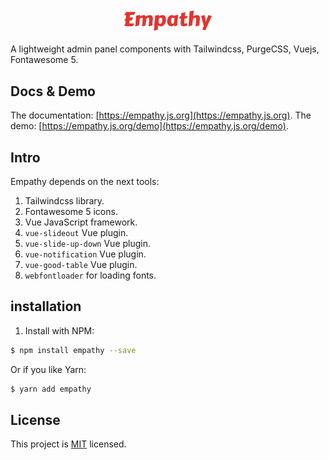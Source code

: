 <p align="center">
    <img src="src/images/empathy.svg?sanitize=true" alt="Empathy" title="Empathy" width="150"/>
</p>
A lightweight admin panel components with Tailwindcss, PurgeCSS, Vuejs, Fontawesome 5.  

## Docs & Demo
The documentation: [https://empathy.js.org](https://empathy.js.org).
The demo: [https://empathy.js.org/demo](https://empathy.js.org/demo).

## Intro
Empathy depends on the next tools:
1. Tailwindcss library.
2. Fontawesome 5 icons.
3. Vue JavaScript framework.
4. `vue-slideout` Vue plugin.
5. `vue-slide-up-down` Vue plugin.
6. `vue-notification` Vue plugin.
7. `vue-good-table` Vue plugin.
8. `webfontloader` for loading fonts.

## installation
1. Install with NPM:
```bash
$ npm install empathy --save
```
Or if you like Yarn:
```bash
$ yarn add empathy
```

## License
This project is [MIT](https://github.com/the94air/empathy/blob/master/LICENSE) licensed.